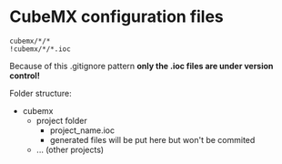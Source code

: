 # CubeMX configuration files

```
cubemx/*/*
!cubemx/*/*.ioc
```

Because of this .gitignore pattern **only the .ioc files are under version control!**

Folder structure:

* cubemx
  * project folder
    * project_name.ioc
	* generated files will be put here but won't be commited
  * ... (other projects)